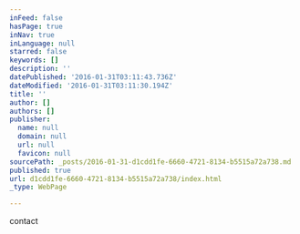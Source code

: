 ```yaml
---
inFeed: false
hasPage: true
inNav: true
inLanguage: null
starred: false
keywords: []
description: ''
datePublished: '2016-01-31T03:11:43.736Z'
dateModified: '2016-01-31T03:11:30.194Z'
title: ''
author: []
authors: []
publisher:
  name: null
  domain: null
  url: null
  favicon: null
sourcePath: _posts/2016-01-31-d1cdd1fe-6660-4721-8134-b5515a72a738.md
published: true
url: d1cdd1fe-6660-4721-8134-b5515a72a738/index.html
_type: WebPage

---
```

contact